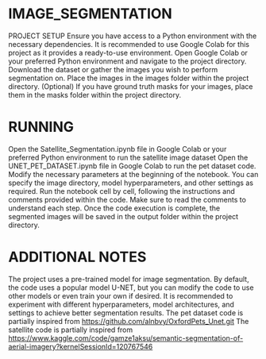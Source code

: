 # IMAGE_SEGMENTATION
PROJECT SETUP
Ensure you have access to a Python environment with the necessary dependencies. It is recommended to use Google Colab for this project as it provides a ready-to-use environment.
Open Google Colab or your preferred Python environment and navigate to the project directory.
Download the dataset or gather the images you wish to perform segmentation on. Place the images in the images folder within the project directory.
(Optional) If you have ground truth masks for your images, place them in the masks folder within the project directory.

# RUNNING
Open the Satellite_Segmentation.ipynb file in Google Colab or your preferred Python environment to run the satellite image dataset
Open the UNET_PET_DATASET.ipynb file in Google Colab to run the pet dataset code.
Modify the necessary parameters at the beginning of the notebook. You can specify the image directory, model hyperparameters, and other settings as required.
Run the notebook cell by cell, following the instructions and comments provided within the code. Make sure to read the comments to understand each step.
Once the code execution is complete, the segmented images will be saved in the output folder within the project directory.

# ADDITIONAL NOTES
The project uses a pre-trained model for image segmentation. By default, the code uses a popular model U-NET, but you can modify the code to use other models or even train your own if desired.
It is recommended to experiment with different hyperparameters, model architectures, and settings to achieve better segmentation results.
The pet dataset code is partially inspired from https://github.com/alnbvy/OxfordPets_Unet.git
The satellite code is partially inspired from https://www.kaggle.com/code/gamze1aksu/semantic-segmentation-of-aerial-imagery?kernelSessionId=120767546
